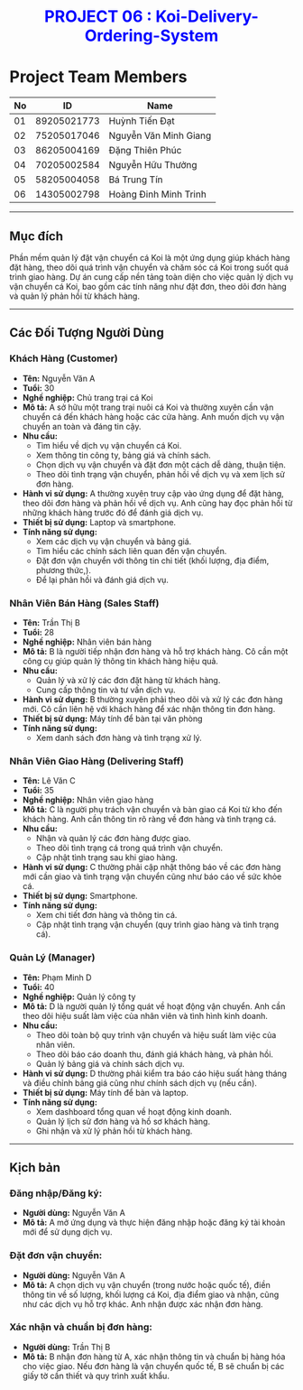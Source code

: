 <div align="center" style = "color:blue">
 <h1 ><b>PROJECT 06 : Koi-Delivery-Ordering-System</b></h1>
 </div>  

# Project Team Members

| No | ID           | Name                         |
|----|--------------|------------------------------|
| 01 | 89205021773  | Huỳnh Tiến Đạt               |
| 02 | 75205017046  | Nguyễn Văn Minh Giang        |
| 03 | 86205004169  | Đặng Thiên Phúc              |
| 04 | 70205002584  | Nguyễn Hữu Thưởng            |
| 05 | 58205004058  | Bá Trung Tín                 |
| 06 | 14305002798  | Hoàng Đinh Minh Trinh        |

---

## **Mục đích**

Phần mềm quản lý đặt vận chuyển cá Koi là một ứng dụng giúp khách hàng đặt hàng, theo dõi quá trình vận chuyển và chăm sóc cá Koi trong suốt quá trình giao hàng. Dự án cung cấp nền tảng toàn diện cho việc quản lý dịch vụ vận chuyển cá Koi, bao gồm các tính năng như đặt đơn, theo dõi đơn hàng và quản lý phản hồi từ khách hàng.

---

## **Các Đối Tượng Người Dùng**

### Khách Hàng (Customer)
- **Tên:** Nguyễn Văn A
- **Tuổi:** 30
- **Nghề nghiệp:** Chủ trang trại cá Koi
- **Mô tả:** A sở hữu một trang trại nuôi cá Koi và thường xuyên cần vận chuyển cá đến khách hàng hoặc các cửa hàng. Anh muốn dịch vụ vận chuyển an toàn và đáng tin cậy.
- **Nhu cầu:**
  - Tìm hiểu về dịch vụ vận chuyển cá Koi.
  - Xem thông tin công ty, bảng giá và chính sách.
  - Chọn dịch vụ vận chuyển và đặt đơn một cách dễ dàng, thuận tiện.
  - Theo dõi tình trạng vận chuyển, phản hồi về dịch vụ và xem lịch sử đơn hàng.
- **Hành vi sử dụng:** A thường xuyên truy cập vào ứng dụng để đặt hàng, theo dõi đơn hàng và phản hồi về dịch vụ. Anh cũng hay đọc phản hồi từ những khách hàng trước đó để đánh giá dịch vụ.
- **Thiết bị sử dụng:** Laptop và smartphone.
- **Tính năng sử dụng:**
  - Xem các dịch vụ vận chuyển và bảng giá.
  - Tìm hiểu các chính sách liên quan đến vận chuyển.
  - Đặt đơn vận chuyển với thông tin chi tiết (khối lượng, địa điểm, phương thức,).
  - Để lại phản hồi và đánh giá dịch vụ.

### Nhân Viên Bán Hàng (Sales Staff)
- **Tên:** Trần Thị B
- **Tuổi:** 28
- **Nghề nghiệp:** Nhân viên bán hàng
- **Mô tả:** B là người tiếp nhận đơn hàng và hỗ trợ khách hàng. Cô cần một công cụ giúp quản lý thông tin khách hàng hiệu quả.
- **Nhu cầu:**
  - Quản lý và xử lý các đơn đặt hàng từ khách hàng.
  - Cung cấp thông tin và tư vấn dịch vụ.
- **Hành vi sử dụng:** B thường xuyên phải theo dõi và xử lý các đơn hàng mới. Cô cần liên hệ với khách hàng để xác nhận thông tin đơn hàng.
- **Thiết bị sử dụng:** Máy tính để bàn tại văn phòng
- **Tính năng sử dụng:**
  - Xem danh sách đơn hàng và tình trạng xử lý.

### Nhân Viên Giao Hàng (Delivering Staff)
- **Tên:** Lê Văn C
- **Tuổi:** 35
- **Nghề nghiệp:** Nhân viên giao hàng
- **Mô tả:** C là người phụ trách vận chuyển và bàn giao cá Koi từ kho đến khách hàng. Anh cần thông tin rõ ràng về đơn hàng và tình trạng cá.
- **Nhu cầu:**
  - Nhận và quản lý các đơn hàng được giao.
  - Theo dõi tình trạng cá trong quá trình vận chuyển.
  - Cập nhật tình trạng sau khi giao hàng.
- **Hành vi sử dụng:** C thường phải cập nhật thông báo về các đơn hàng mới cần giao và tình trạng vận chuyển cũng như báo cáo về sức khỏe cá.
- **Thiết bị sử dụng:** Smartphone.
- **Tính năng sử dụng:**
  - Xem chi tiết đơn hàng và thông tin cá.
  - Cập nhật tình trạng vận chuyển (quy trình giao hàng và tình trạng cá).

### Quản Lý (Manager)
- **Tên:** Phạm Minh D
- **Tuổi:** 40
- **Nghề nghiệp:** Quản lý công ty
- **Mô tả:** D là người quản lý tổng quát về hoạt động vận chuyển. Anh cần theo dõi hiệu suất làm việc của nhân viên và tình hình kinh doanh.
- **Nhu cầu:**
  - Theo dõi toàn bộ quy trình vận chuyển và hiệu suất làm việc của nhân viên.
  - Theo dõi báo cáo doanh thu, đánh giá khách hàng, và phản hồi.
  - Quản lý bảng giá và chính sách dịch vụ.
- **Hành vi sử dụng:** D thường phải kiểm tra báo cáo hiệu suất hàng tháng và điều chỉnh bảng giá cũng như chính sách dịch vụ (nếu cần).
- **Thiết bị sử dụng:** Máy tính để bàn và laptop.
- **Tính năng sử dụng:**
  - Xem dashboard tổng quan về hoạt động kinh doanh.
  - Quản lý lịch sử đơn hàng và hồ sơ khách hàng.
  - Ghi nhận và xử lý phản hồi từ khách hàng.

---

## **Kịch bản**

### Đăng nhập/Đăng ký:
- **Người dùng:** Nguyễn Văn A
- **Mô tả:** A mở ứng dụng và thực hiện đăng nhập hoặc đăng ký tài khoản mới để sử dụng dịch vụ.

### Đặt đơn vận chuyển:
- **Người dùng:** Nguyễn Văn A
- **Mô tả:** A chọn dịch vụ vận chuyển (trong nước hoặc quốc tế), điền thông tin về số lượng, khối lượng cá Koi, địa điểm giao và nhận, cũng như các dịch vụ hỗ trợ khác. Anh nhận được xác nhận đơn hàng.

### Xác nhận và chuẩn bị đơn hàng:
- **Người dùng:** Trần Thị B
- **Mô tả:** B nhận đơn hàng từ A, xác nhận thông tin và chuẩn bị hàng hóa cho việc giao. Nếu đơn hàng là vận chuyển quốc tế, B sẽ chuẩn bị các giấy tờ cần thiết và quy trình xuất khẩu.

